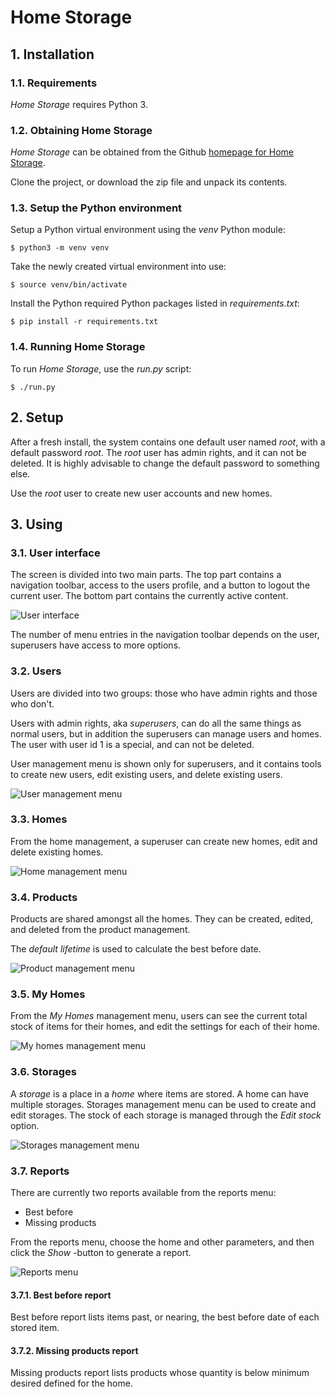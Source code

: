 
# Home Storage

## 1. Installation

### 1.1. Requirements
*Home Storage* requires Python 3.

### 1.2. Obtaining Home Storage
*Home Storage* can be obtained from the Github [homepage for Home Storage](https://github.com/Peanhua/HomeStorage").

Clone the project, or download the zip file and unpack its contents.

### 1.3. Setup the Python environment
Setup a Python virtual environment using the *venv* Python module:

```$ python3 -m venv venv```

Take the newly created virtual environment into use:

```$ source venv/bin/activate```

Install the Python required Python packages listed in *requirements.txt*:

```$ pip install -r requirements.txt```

### 1.4. Running Home Storage
To run *Home Storage*, use the *run.py* script:

```$ ./run.py```
    
## 2. Setup
After a fresh install, the system contains one default user named *root*, with a default password *root*. The *root* user has admin rights, and it can not be deleted. It is highly advisable to change the default password to something else.

Use the *root* user to create new user accounts and new homes.

    
## 3. Using

### 3.1. User interface
The screen is divided into two main parts. The top part contains a navigation toolbar, access to the users profile, and a button to logout the current user. The bottom part contains the currently active content.

![User interface](userinterface.png)

The number of menu entries in the navigation toolbar depends on the user, superusers have access to more options.
    
### 3.2. Users
Users are divided into two groups: those who have admin rights and those who don't.

Users with admin rights, aka *superusers*, can do all the same things as normal users, but in addition the superusers can manage users and homes. The user with user id 1 is a special, and can not be deleted.

User management menu is shown only for superusers, and it contains tools to create new users, edit existing users, and delete existing users.

![User management menu](users.png)

### 3.3. Homes
From the home management, a superuser can create new homes, edit and delete existing homes.

![Home management menu](homes.png)

### 3.4. Products
Products are shared amongst all the homes. They can be created, edited, and deleted from the product management.

The *default lifetime* is used to calculate the best before date.

![Product management menu](products.png)

### 3.5. My Homes
From the *My Homes* management menu, users can see the current total stock of items for their homes, and edit the settings for each of their home.

![My homes management menu](myhomes.png)

### 3.6. Storages
A *storage* is a place in a *home* where items are stored. A home can have multiple storages. Storages management menu can be used to create and edit storages. The stock of each storage is managed through the *Edit stock* option.

![Storages management menu](storages.png)

### 3.7. Reports
There are currently two reports available from the reports menu:
* Best before
* Missing products

From the reports menu, choose the home and other parameters, and then click the *Show* -button to generate a report.

![Reports menu](reports.png)

#### 3.7.1. Best before report
Best before report lists items past, or nearing, the best before date of each stored item.

#### 3.7.2. Missing products report
Missing products report lists products whose quantity is below minimum desired defined for the home.

